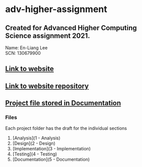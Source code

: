 # adv-higher-assignment

## Created for Advanced Higher Computing Science assignment 2021.
Name: En-Liang Lee  
SCN: 130679900  

## [Link to website](https://leon0241.github.io/typings/public)

## [Link to website repository](https://github.com/leon0241/typings)  

## [Project file stored in Documentation](5%20-%20Documentation)

### Files
Each project folder has the draft for the individual sections
1. [Analysis](1 - Analysis)
2. [Design](2 - Design)
3. [Implementation](3 - Implementation)
4. [Testing](4 - Testing)
5. [Documentation](5 - Documentation)
